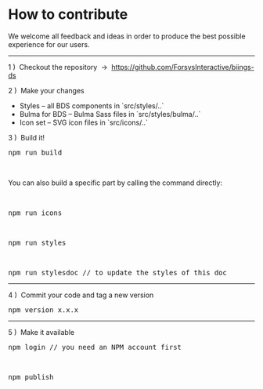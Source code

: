 <h1 class="title is-1">How to contribute</h1>
<p class="subtitle is-5">
    We welcome all feedback and ideas in order to produce the best possible experience for our users.
</p>

<hr class="is-visible">

<p class="title is-6 has-text-weight-semibold">1 )&nbsp; Checkout the repository &nbsp;→&nbsp; <a href="https://github.com/ForsysInteractive/biings-ds">https://github.com/ForsysInteractive/biings-ds</a></p>

<p class="title is-6 has-text-weight-semibold">2 )&nbsp; Make your changes</p>
<ul class="list">
    <li>Styles – all BDS components in `src/styles/..`</li>
    <li>Bulma for BDS – Bulma Sass files in `src/styles/bulma/..`</li>
    <li>Icon set – SVG icon files in `src/icons/..`</li>
</ul>

<p class="title is-6 has-text-weight-semibold">3 )&nbsp; Build it!</p>
<pre data-lang="bash">npm run build</pre>
<br>
<p>You can also build a specific part by calling the command directly:</p><br>
<pre data-lang="bash">npm run icons</pre>
<br>
<pre data-lang="bash">npm run styles</pre>
<br>
<pre data-lang="bash">npm run stylesdoc // to update the styles of this doc</pre>

<hr class="is-small">

<p class="title is-6 has-text-weight-semibold">4 )&nbsp; Commit your code and tag a new version</p>
<pre data-lang="bash">npm version x.x.x</pre>

<hr class="is-small">

<p class="title is-6 has-text-weight-semibold">5 )&nbsp; Make it available</p>

<pre data-lang="bash">npm login // you need an NPM account first</pre>
<br>
<pre data-lang="bash">npm publish</pre>
